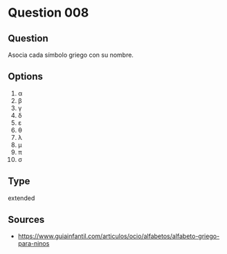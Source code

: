 # Question 008

## Question
Asocia cada símbolo griego con su nombre.

## Options
1. α
2. β
3. γ
4. δ
5. ε
6. θ
7. λ
8. μ
9. π
10. σ

## Type
extended

## Sources
- https://www.guiainfantil.com/articulos/ocio/alfabetos/alfabeto-griego-para-ninos